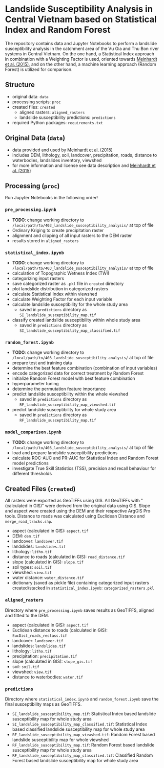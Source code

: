 # Landslide Susceptibility Analysis in Central Vietnam based on Statistical Index and Random Forest
The repository contains data and Jupyter Notebooks to perform a landslide susceptibility analysis in the catchment area of the Vu Gia and Thu Bon river systems in Central Vietnam. On the one hand, a Statistical Index approach in combination with a Weighting Factor is used, oriented towards [Meinhardt et al. (2015)](https://doi.org/10.1016/j.envsoft.2023.105759), and on the other hand, a machine learning approach (Random Forest) is utilized for comparison.

## Structure
- original data: `data`
- processing scripts: `proc`
- created files: `created`
    - aligned rasters: `aligned_rasters`
    - landslide susceptibility predictions: `predictions`
- required Python packages: `requirements.txt`

## Original Data (`data`)
- data provided and used by [Meinhardt et al. (2015)](https://doi.org/10.1016/j.envsoft.2023.105759)
- includes DEM, lithology, soil, landcover, precipitation, roads, distance to waterbodies, landslides inventory, viewshed
- for more information and license see data description and  [Meinhardt et al. (2015)](https://doi.org/10.1016/j.envsoft.2023.105759)

## Processing (`proc`)
Run Jupyter Notebooks in the following order!

### `pre_processing.ipynb`
- **TODO**: change working directory to `/local/path/to/403_landslide_susceptibility_analysis/` at top of file
- Ordinary Kriging to create precipitation raster
- alignment and clipping of all input rasters to the DEM raster
- results stored in `aligned_rasters`

### `statistical_index.ipynb`
- **TODO**: change working directory to `/local/path/to/403_landslide_susceptibility_analysis/` at top of file
- calculation of Topographic Wetness Index (TWI)
- categorizing input rasters
- save categorized raster as `.pkl` file in `created` directory
- plot landslide distribution in categorized rasters
- calculate Statistical Index within viewshed
- calculate Weighting Factor for each input variable
- calculate landslide susceptibility for the whole study area
    - saved in `predictions` directory as `SI_landslide_susceptibility_map.tif`
- classify created landslide susceptibility within whole study area
    - saved in `predictions` directory as `SI_landslide_susceptibility_map_classified.tif`

### `random_forest.ipynb`
- **TODO**: change working directory to `/local/path/to/403_landslide_susceptibility_analysis/` at top of file
- prepare test and training data
- determine the best feature combination (combination of input variables)
- encode categorized data for correct treatment by Random Forest
- initialize Random Forest model with best feature combination
- hyperparameter tuning
- determine the permutation feature importance
- predict landslide susceptibility within the whole viewshed
    - saved in `predictions` directory as `RF_landslide_susceptibility_map_viewshed.tif`
- predict landslide susceptibility for whole study area
    - saved in `predictions` directory as `RF_landslide_susceptibility_map.tif`

### `model_comparison.ipynb`
- **TODO**: change working directory to `/local/path/to/403_landslide_susceptibility_analysis/` at top of file
- load and prepare landslide susceptibility predictions
- calculate ROC-AUC and PR-AUC for Statistical Index and Random Forest model predictions
- investigate True Skill Statistics (TSS), precision and recall behaviour for different thresholds

## Created Files (`created`)
All rasters were exported as GeoTIFFs using GIS. All GeoTIFFs with "(calculated in GIS)" were derived from the original data using GIS. Slope and aspect were created using the DEM and their respective ArgGIS Pro tools. Distance to roads was calculated using Euclidean Distance and `merge_road_tracks.shp`.
- aspect (calculated in GIS): `aspect.tif`
- DEM: `dem.tif`
- landcover: `landcover.tif`
- landslides: `landslides.tif`
- lithology: `litho.tif`
- distance to roads (calculated in GIS): `road_distance.tif`
- slope (calculated in GIS): `slope.tif`
- soil types: `soil.tif`
- viewshed: `view.tif`
- water distance: `water_distance.tif`
- dictionary (saved as pickle file) containing categorized input rasters created/stacked in `statistical_index.ipynb`: `categorized_rasters.pkl`

### `aligned_rasters`
Directory where `pre_processing.ipynb` saves results as GeoTIFFS, aligned and fitted to the DEM.
- aspect (calculated in GIS): `aspect.tif`
- Euclidean distance to roads (calculated in GIS): `EucDist_roads_reclass.tif`
- landcover: `landcover.tif`
- landslides: `landslides.tif`
- lithology: `litho.tif`
- precipitation: `precipitation.tif`
- slope (calculated in GIS): `slope_gis.tif`
- soil: `soil.tif`
- viewshed: `view.tif`
- distance to waterbodies: `water.tif`

### `predictions`
Directory where `statistical_index.ipynb` and `random_forest.ipynb` save the final susceptibility maps as GeoTIFFS.
- `SI_landslide_susceptibility_map.tif`: Statistical Index based landslide susceptibility map for whole study area
- `SI_landslide_susceptibility_map_classified.tif`: Statistical Index based classified landslide susceptibility map for whole study area
- `RF_landslide_susceptibility_map_viewshed.tif`: Random Forest based landslide susceptibility map for whole viewshed
- `RF_landslide_susceptibility_map.tif`: Random Forest based landslide susceptibility map for whole study area
- `RF_landslide_susceptibility_map_classified.tif`: Classified Random Forest based landslide susceptibility map for whole study area
